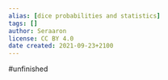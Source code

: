 ```yaml
---
alias: [dice probabilities and statistics]
tags: []
author: Seraaron
license: CC BY 4.0
date created: 2021-09-23+2100
---
```

#unfinished 